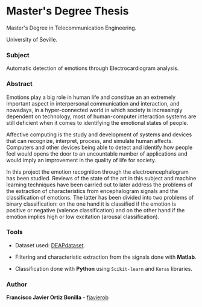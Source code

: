 # Master's Degree Thesis

Master's Degree in Telecommunication Engineering.

University of Seville.

### Subject

Automatic detection of emotions through Electrocardiogram analysis.

### Abstract

Emotions play a big role in human life and constitue an an extremely important aspect in interpersonal communication and interaction, and nowadays, in a hyper-connected world in which society is increasingly dependent on technology, most of human-computer interaction systems are still deficient when it comes to identifying the emotional states of people.

Affective computing is the study and development of systems and devices that can recognize, interpret, process, and simulate human affects. Computers and other devices being able to detect and identify how people feel would opens the door to an uncountable number of applications and would imply an improvement in the quality of life for society.

In this project the emotion recognition through the electroencephalogram has been studied. Reviews of the state of the art in this subject and machine learning techniques have been carried out to later address the problems of the extraction of characteristics from encephalogram signals and the classification of emotions. 
The latter has been divided into two problems of binary classification: on the one hand it is classified if the emotion is positive or negative (valence classification) and on the other hand if the emotion implies high or low excitation (arousal classification).


### Tools

* Dataset used: [DEAPdataset](http://www.eecs.qmul.ac.uk/mmv/datasets/deap/).

* Filtering and characteristic extraction from the signals done with **Matlab**. 

* Classification done with **Python** using ```Scikit-learn``` and ```Keras``` libraries.

### Author

**Francisco Javier  Ortiz Bonilla** - [fjavierob](https://github.com/fjavierob)

